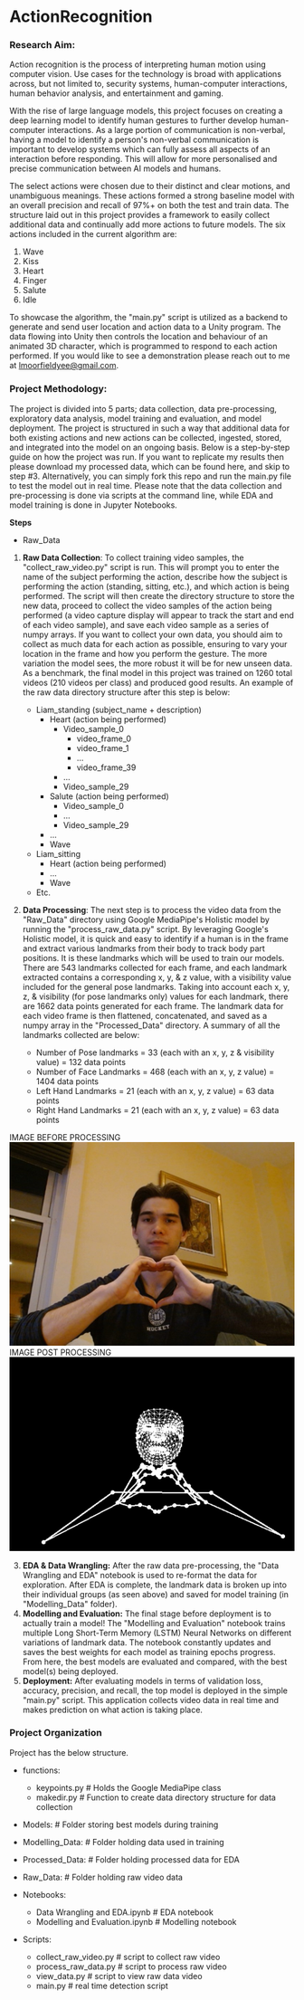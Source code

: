 # ActionRecognition

### Research Aim:

Action recognition is the process of interpreting human motion using computer vision. Use cases for the technology is broad with applications across, but not limited to, security systems, human-computer interactions, human behavior analysis, and entertainment and gaming. 

With the rise of large language models, this project focuses on creating a deep learning model to identify human gestures to further develop human-computer interactions. As a large portion of communication is non-verbal, having a model to identify a person's non-verbal communication is important to develop systems which can fully assess all aspects of an interaction before responding. This will allow for more personalised and precise communication between AI models and humans. 

The select actions were chosen due to their distinct and clear motions, and unambiguous meanings. These actions formed a strong baseline model with an overall precision and recall of 97%+ on both the test and train data. The structure laid out in this project provides a framework to easily collect additional data and continually add more actions to future models. The six actions included in the current algorithm are:

1) Wave
2) Kiss
3) Heart
4) Finger
5) Salute 
6) Idle

To showcase the algorithm, the "main.py" script is utilized as a backend to generate and send user location and action data to a Unity program. The data flowing into Unity then controls the location and behaviour of an animated 3D character, which is programmed to respond to each action performed. If you would like to see a demonstration please reach out to me at lmoorfieldyee@gmail.com.

### Project Methodology:
The project is divided into 5 parts; data collection, data pre-processing, exploratory data analysis, model training and evaluation, and model deployment. The project is structured in such a way that additional data for both existing actions and new actions can be collected, ingested, stored, and integrated into the model on an ongoing basis. Below is a step-by-step guide on how the project was run. If you want to replicate my results then please download my processed data, which can be found here, and skip to step #3. Alternatively, you can simply fork this repo and run the main.py file to test the model out in real time. Please note that the data collection and pre-processing is done via scripts at the command line, while EDA and model training is done in Jupyter Notebooks. 

**Steps**

- Raw_Data
1. **Raw Data Collection**: To collect training video samples, the "collect_raw_video.py" script is run. This will prompt you to enter the name of the subject performing the action, describe how the subject is performing the action (standing, sitting, etc.), and which action is being performed. The script will then create the directory structure to store the new data, proceed to collect the video samples of the action being performed (a video capture display will appear to track the start and end of each video sample), and save each video sample as a series of numpy arrays. If you want to collect your own data, you should aim to collect as much data for each action as possible, ensuring to vary your location in the frame and how you perform the gesture. The more variation the model sees, the more robust it will be for new unseen data. As a benchmark, the final model in this project was trained on 1260 total videos (210 videos per class) and produced good results. An example of the raw data directory structure after this step is below:
     - Liam_standing (subject_name + description)
        - Heart (action being performed)
            - Video_sample_0
                - video_frame_0
                - video_frame_1
                - ...
                - video_frame_39
            - ...
            - Video_sample_29
        - Salute (action being performed)
            - Video_sample_0
            - ...
            - Video_sample_29
        - ...
        - Wave
    - Liam_sitting 
        - Heart (action being performed)
        - ...
        - Wave
    - Etc.

2. **Data Processing**: The next step is to process the video data from the "Raw_Data" directory using Google MediaPipe's Holistic model by running the "process_raw_data.py" script. By leveraging Google's Holistic model, it is quick and easy to identify if a human is in the frame and extract various landmarks from their body to track body part positions. It is these landmarks which will be used to train our models. There are 543 landmarks collected for each frame, and each landmark extracted contains a corresponding x, y, & z value, with a visibility value included for the general pose landmarks. Taking into account each x, y, z, & visibility (for pose landmarks only) values for each landmark, there are 1662 data points generated for each frame. The landmark data for each video frame is then flattened, concatenated, and saved as a numpy array in the "Processed_Data" directory. A summary of all the landmarks collected are below:

   - Number of Pose landmarks = 33 (each with an x, y, z & visibility value) = 132 data points
   - Number of Face Landmarks = 468 (each with an x, y, z value) = 1404 data points
   - Left Hand Landmarks = 21 (each with an x, y, z value) = 63 data points
   - Right Hand Landmarks = 21 (each with an x, y, z value) = 63 data points

IMAGE BEFORE PROCESSING
![Alt text](./report_images/Liam_heart_raw.jpg "Raw Image")
IMAGE POST PROCESSING
![Alt text](./report_images/Liam_heart_processed.jpg "Raw Image")

3. **EDA & Data Wrangling:** After the raw data pre-processing, the "Data Wrangling and EDA" notebook is used to re-format the data for exploration. After EDA is complete, the landmark data is broken up into their individual groups (as seen above) and saved for model training (in "Modelling_Data" folder).
4. **Modelling and Evaluation:** The final stage before deployment is to actually train a model! The "Modelling and Evaluation" notebook trains multiple Long Short-Term Memory (LSTM) Neural Networks on different variations of landmark data. The notebook constantly updates and saves the best weights for each model as training epochs progress. From here, the best models are evaluated and compared, with the best model(s) being deployed.
5. **Deployment:** After evaluating models in terms of validation loss, accuracy, precision, and recall, the top model is deployed in the simple "main.py" script. This application collects video data in real time and makes prediction on what action is taking place.

### Project Organization
Project has the below structure.

- functions:
    - keypoints.py   # Holds the Google MediaPipe class
    - makedir.py     # Function to create data directory structure for data collection

- Models:             # Folder storing best models during training
- Modelling_Data:     # Folder holding data used in training
- Processed_Data:     # Folder holding processed data for EDA
- Raw_Data:           # Folder holding raw video data
- Notebooks:
  - Data Wrangling and EDA.ipynb     # EDA notebook
  - Modelling and Evaluation.ipynb   # Modelling notebook
- Scripts:
  - collect_raw_video.py    # script to collect raw video
  - process_raw_data.py     # script to process raw video
  - view_data.py            # script to view raw data video
  - main.py                 # real time detection script